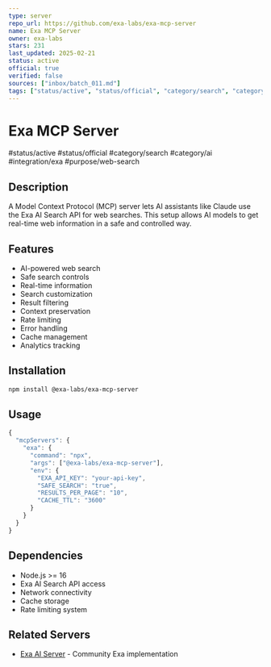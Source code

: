 ```yaml
---
type: server
repo_url: https://github.com/exa-labs/exa-mcp-server
name: Exa MCP Server
owner: exa-labs
stars: 231
last_updated: 2025-02-21
status: active
official: true
verified: false
sources: ["inbox/batch_011.md"]
tags: ["status/active", "status/official", "category/search", "category/ai", "integration/exa", "purpose/web-search"]
---
```


# Exa MCP Server

#status/active #status/official #category/search #category/ai #integration/exa #purpose/web-search

## Description

A Model Context Protocol (MCP) server lets AI assistants like Claude use the Exa AI Search API for web searches. This setup allows AI models to get real-time web information in a safe and controlled way.

## Features

- AI-powered web search
- Safe search controls
- Real-time information
- Search customization
- Result filtering
- Context preservation
- Rate limiting
- Error handling
- Cache management
- Analytics tracking

## Installation

```bash
npm install @exa-labs/exa-mcp-server
```

## Usage

```javascript
{
  "mcpServers": {
    "exa": {
      "command": "npx",
      "args": ["@exa-labs/exa-mcp-server"],
      "env": {
        "EXA_API_KEY": "your-api-key",
        "SAFE_SEARCH": "true",
        "RESULTS_PER_PAGE": "10",
        "CACHE_TTL": "3600"
      }
    }
  }
}
```

## Dependencies

- Node.js >= 16
- Exa AI Search API access
- Network connectivity
- Cache storage
- Rate limiting system

## Related Servers

- [Exa AI Server](https://github.com/mcprouter/exa-ai-mcp-server) - Community Exa implementation